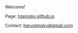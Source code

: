 Welcome!

Page: [hzemsky.github.io](hzemsky.github.io)

Contact: <haruzemsky@gmail.com>

<!---
hzemsky/hzemsky is a ✨ special ✨ repository because its `README.md` (this file) appears on your GitHub profile.
You can click the Preview link to take a look at your changes.
--->
